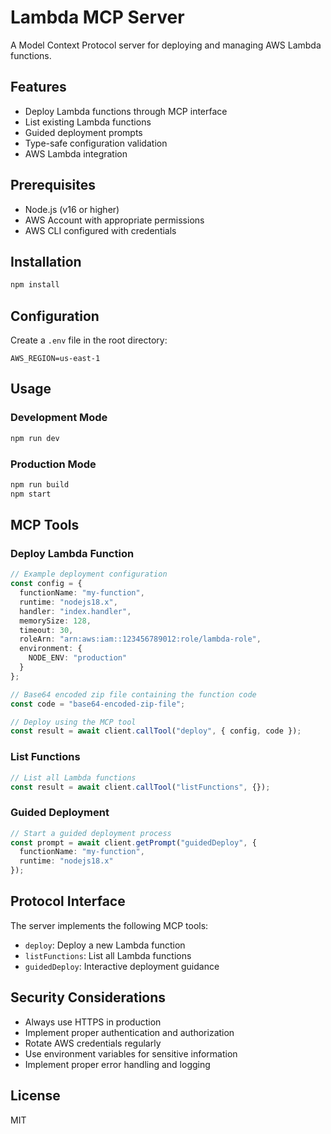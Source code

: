 # Lambda MCP Server

A Model Context Protocol server for deploying and managing AWS Lambda functions.

## Features

- Deploy Lambda functions through MCP interface
- List existing Lambda functions
- Guided deployment prompts
- Type-safe configuration validation
- AWS Lambda integration

## Prerequisites

- Node.js (v16 or higher)
- AWS Account with appropriate permissions
- AWS CLI configured with credentials

## Installation

```bash
npm install
```

## Configuration

Create a `.env` file in the root directory:

```
AWS_REGION=us-east-1
```

## Usage

### Development Mode

```bash
npm run dev
```

### Production Mode

```bash
npm run build
npm start
```

## MCP Tools

### Deploy Lambda Function

```typescript
// Example deployment configuration
const config = {
  functionName: "my-function",
  runtime: "nodejs18.x",
  handler: "index.handler",
  memorySize: 128,
  timeout: 30,
  roleArn: "arn:aws:iam::123456789012:role/lambda-role",
  environment: {
    NODE_ENV: "production"
  }
};

// Base64 encoded zip file containing the function code
const code = "base64-encoded-zip-file";

// Deploy using the MCP tool
const result = await client.callTool("deploy", { config, code });
```

### List Functions

```typescript
// List all Lambda functions
const result = await client.callTool("listFunctions", {});
```

### Guided Deployment

```typescript
// Start a guided deployment process
const prompt = await client.getPrompt("guidedDeploy", {
  functionName: "my-function",
  runtime: "nodejs18.x"
});
```

## Protocol Interface

The server implements the following MCP tools:

- `deploy`: Deploy a new Lambda function
- `listFunctions`: List all Lambda functions
- `guidedDeploy`: Interactive deployment guidance

## Security Considerations

- Always use HTTPS in production
- Implement proper authentication and authorization
- Rotate AWS credentials regularly
- Use environment variables for sensitive information
- Implement proper error handling and logging

## License

MIT 